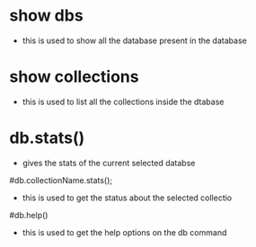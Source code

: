 # show dbs 
* this is used to show all the database present in the database


# show collections
* this is used to list all the collections inside the dtabase



# db.stats() 
* gives the stats of the current selected databse


#db.collectionName.stats();
* this is used to get the status about the selected collectio


#db.help()
* this is used to get the help options on the db command
